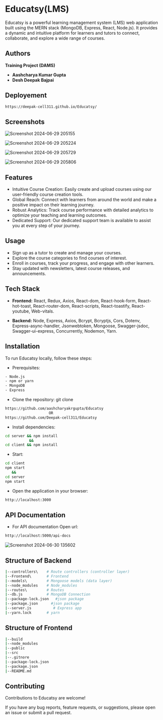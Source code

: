 
# Educatsy(LMS)

Educatsy is a powerful learning management system (LMS) web application built using the MERN stack (MongoDB, Express, React, Node.js). It provides a dynamic and intuitive platform for learners and tutors to connect, collaborate, and explore a wide range of courses.

## Authors

   **Training Project (DAMS)**

- **Aashcharya Kumar Gupta**
  <!-- - Roll Number: 22015002225 -->
- **Desh Deepak Bajpai**
  <!-- - Roll Number: 22015002269 -->
 
## Deployement

```bash
https://deepak-cell311.github.io/Educatsy/
```

## Screenshots
![Screenshot 2024-06-29 205155](https://github.com/aashcharyakrgupta/Educatsy/assets/174197287/ab27411f-5f5d-4b5c-8067-7a14b5eabf21)

![Screenshot 2024-06-29 205224](https://github.com/aashcharyakrgupta/Educatsy/assets/174197287/0692a45f-fdaa-416a-8231-63bbd30062c3)

![Screenshot 2024-06-29 205729](https://github.com/aashcharyakrgupta/Educatsy/assets/174197287/30984921-0c01-43ca-9733-fa0ecae05729)

![Screenshot 2024-06-29 205806](https://github.com/aashcharyakrgupta/Educatsy/assets/174197287/6c697dc9-779e-404b-a283-ebaa8c125a1f)


## Features

- Intuitive Course Creation: Easily create and upload courses using our user-friendly course creation tools.
- Global Reach: Connect with learners from around the world and make a positive impact on their learning journey.
- Robust Analytics: Track course performance with detailed analytics to optimize your teaching and learning outcomes.
- Dedicated Support: Our dedicated support team is available to assist you at every step of your journey.

## Usage

- Sign up as a tutor to create and manage your courses.
- Explore the course categories to find courses of interest.
- Enroll in courses, track your progress, and engage with other learners.
- Stay updated with newsletters, latest course releases, and announcements.


## Tech Stack

- **Frontend:** React, Redux, Axios, React-dom, React-hook-form, React-hot-toast, React-router-dom, React-scripts, React-toastify, React-youtube, Web-vitals.

- **Backend:** Node, Express, Axios, Bcrypt, Bcryptjs, Cors, Dotenv, Express-async-handler, Jsonwebtoken, Mongoose, Swagger-jsdoc, Swagger-ui-express, Concurrently, Nodemon, Yarn.


## Installation

To run Educatsy locally, follow these steps:
- Prerequisites:
```bash
- Node.js
- npm or yarn
- MongoDB
- Express
```
- Clone the repository: git clone 
```bash 
https://github.com/aashcharyakrgupta/Educatsy
                    OR
https://github.com/Deepak-cell311/Educatsy
```
- Install dependencies: 
``` bash
cd server && npm install
           &&
cd client && npm install
```
- Start: 
```bash
cd client
npm start
   &&
cd server
npm start
```
- Open the application in your browser: 
```bash 
http://localhost:3000
```
## API Documentation

- For API documentation Open url:

```bash
http://localhost:5000/api-docs
```

![Screenshot 2024-06-30 135602](https://github.com/aashcharyakrgupta/Educatsy/assets/174197287/e47cfad0-d355-468f-a210-778c875b692d)



## Structure of Backend

```bash
|--controllers\    # Route controllers (controller layer)
|--Frontend\       # Frontend
|--models\         # Mongoose models (data layer)
|--node_modules    # Node_modules
|--routes\         # Routes
|--db.js           # MongoDB Connection
|--package-lock.json   #json package
|--package.json      #json package
|--server.js          # Express app
|--yarn.lock       # yarn

```

## Structure of Frontend

```bash
|--build                 
|--node_modules
|--public
|--src
|--.gitnore
|--package-lock.json
|--package.json
|--README.md
```

## Contributing

Contributions to Educatsy are welcome!

If you have any bug reports, feature requests, or suggestions, please open an issue or submit a pull request.

